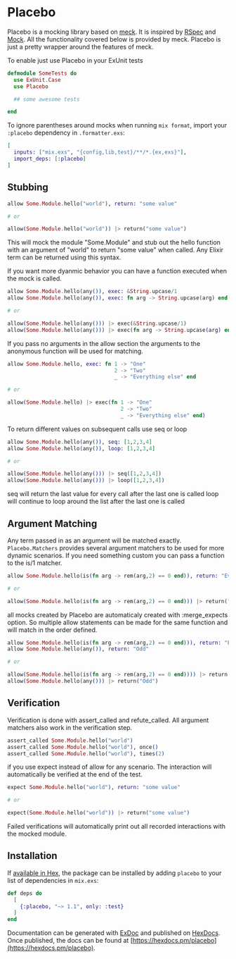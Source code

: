 # Placebo

Placebo is a mocking library based on [meck](http://eproxus.github.io/meck/).
It is inspired by [RSpec](http://rspec.info/) and [Mock](https://github.com/jjh42/mock).
All the functionality covered below is provided by meck.
Placebo is just a pretty wrapper around the features of meck.

To enable just use Placebo in your ExUnit tests
```elixir
defmodule SomeTests do
  use ExUnit.Case
  use Placebo

  ## some awesome tests

end
```

To ignore parentheses around mocks when running `mix format`, import your `:placebo` dependency in `.formatter.exs`:
```elixir
[
  inputs: ["mix.exs", "{config,lib,test}/**/*.{ex,exs}"],
  import_deps: [:placebo]
]
```

## Stubbing

```elixir
allow Some.Module.hello("world"), return: "some value"

# or

allow(Some.Module.hello("world")) |> return("some value")
```
This will mock the module "Some.Module" and stub out the hello function with an argument of "world" to return "some value" when called.
Any Elixir term can be returned using this syntax.

If you want more dyanmic behavior you can have a function executed when the mock is called.
```elixir
allow Some.Module.hello(any()), exec: &String.upcase/1
allow Some.Module.hello(any()), exec: fn arg -> String.upcase(arg) end

# or

allow(Some.Module.hello(any())) |> exec(&String.upcase/1)
allow(Some.Module.hello(any())) |> exec(fn arg -> String.upcase(arg) end)
```

If you pass no arguments in the allow section the arguments to the anonymous function will be used for matching.
```elixir
allow Some.Module.hello, exec: fn 1 -> "One"
                                  2 -> "Two"
                                  _ -> "Everything else" end

# or

allow(Some.Module.hello) |> exec(fn 1 -> "One"
                                    2 -> "Two"
                                    _ -> "Everything else" end)
```

To return different values on subsequent calls use seq or loop
```elixir
allow Some.Module.hello(any()), seq: [1,2,3,4]
allow Some.Module.hello(any()), loop: [1,2,3,4]

# or

allow(Some.Module.hello(any())) |> seq([1,2,3,4])
allow(Some.Module.hello(any())) |> loop([1,2,3,4])
```
seq will return the last value for every call after the last one is called
loop will continue to loop around the list after the last one is called

## Argument Matching

Any term passed in as an argument will be matched exactly.
`Placebo.Matchers` provides several argument matchers to be used for more dynamic scenarios.
If you need something custom you can pass a function to the is/1 matcher.
```elixir
allow Some.Module.hello(is(fn arg -> rem(arg,2) == 0 end)), return: "Even"

# or

allow(Some.Module.hello(is(fn arg -> rem(arg,2) == 0 end))) |> return("Even")
```

all mocks created by Placebo are automaticaly created with :merge_expects option.
So multiple allow statements can be made for the same function and will match in the order defined.
```elixir
allow Some.Module.hello(is(fn arg -> rem(arg,2) == 0 end))), return: "Even"
allow Some.Module.hello(any()), return: "Odd"

# or

allow(Some.Module.hello(is(fn arg -> rem(arg,2) == 0 end)))) |> return("Even")
allow(Some.Module.hello(any())) |> return("Odd")
```

## Verification

Verification is done with assert_called and refute_called.
All argument matchers also work in the verification step.

```elixir
assert_called Some.Module.hello("world")
assert_called Some.Module.hello("world"), once()
assert_called Some.Module.hello("world"), times(2)
```

if you use expect instead of allow for any scenario. The interaction will automatically be verified at the end of the test.
```elixir
expect Some.Module.hello("world"), return: "some value"

# or

expect(Some.Module.hello("world")) |> return("some value")
```

Failed verifications will automatically print out all recorded interactions with the mocked module.

## Installation

If [available in Hex](https://hex.pm/docs/publish), the package can be installed
by adding `placebo` to your list of dependencies in `mix.exs`:

```elixir
def deps do
  [
    {:placebo, "~> 1.1", only: :test}
  ]
end
```

Documentation can be generated with [ExDoc](https://github.com/elixir-lang/ex_doc)
and published on [HexDocs](https://hexdocs.pm). Once published, the docs can
be found at [https://hexdocs.pm/placebo](https://hexdocs.pm/placebo).


